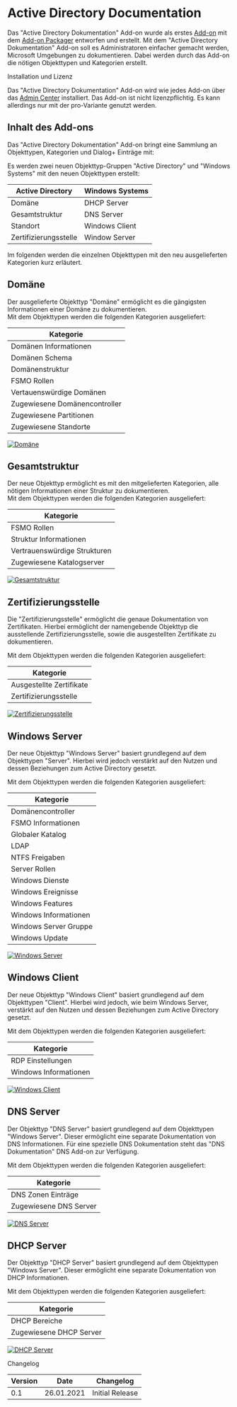 # Active Directory Documentation

Das "Active Directory Dokumentation" Add-on wurde als erstes [Add-on](./index.md) mit dem [Add-on Packager](./add-on-packager.md) entworfen und erstellt. Mit dem "Active Directory Dokumentation" Add-on soll es Administratoren einfacher gemacht werden, Microsoft Umgebungen zu dokumentieren. Dabei werden durch das Add-on die nötigen Objekttypen und Kategorien erstellt.

Installation und Lizenz

Das "Active Directory Dokumentation" Add-on wird wie jedes Add-on über das [Admin Center](../administration/admin-center.md) installiert. Das Add-on ist nicht lizenzpflichtig. Es kann allerdings nur mit der pro-Variante genutzt werden.

Inhalt des Add-ons
------------------

Das "Active Directory Dokumentation" Add-on bringt eine Sammlung an Objekttypen, Kategorien und Dialog+ Einträge mit:

Es werden zwei neuen Objekttyp-Gruppen "Active Directory" und "Windows Systems" mit den neuen Objekttypen erstellt:  

| Active Directory | Windows Systems |
| --- | --- |
| Domäne | DHCP Server |
| Gesamtstruktur | DNS Server |
| Standort | Windows Client |
| Zertifizierungsstelle | Window Server |

Im folgenden werden die einzelnen Objekttypen mit den neu ausgelieferten Kategorien kurz erläutert.

Domäne
------

Der ausgelieferte Objekttyp "Domäne" ermöglicht es die gängigsten Informationen einer Domäne zu dokumentieren.   
Mit dem Objekttypen werden die folgenden Kategorien ausgeliefert:

| Kategorie |
| --- |
| Domänen Informationen |
| Domänen Schema |
| Domänenstruktur |
| FSMO Rollen |
| Vertauenswürdige Domänen |
| Zugewiesene Domänencontroller |
| Zugewiesene Partitionen |
| Zugewiesene Standorte |

[![Domäne](../assets/images/de/i-doit-pro-add-ons/active-directory-documentation/1-add.png)](../assets/images/de/i-doit-pro-add-ons/active-directory-documentation/1-add.png)

Gesamtstruktur
--------------

Der neue Objekttyp ermöglicht es mit den mitgelieferten Kategorien, alle nötigen Informationen einer Struktur zu dokumentieren.  
Mit dem Objekttypen werden die folgenden Kategorien ausgeliefert:

| Kategorie |
| --- |
| FSMO Rollen |
| Struktur Informationen |
| Vertrauenswürdige Strukturen |
| Zugewiesene Katalogserver |

[![Gesamtstruktur](../assets/images/de/i-doit-pro-add-ons/active-directory-documentation/2-add.png)](../assets/images/de/i-doit-pro-add-ons/active-directory-documentation/2-add.png)

Zertifizierungsstelle
---------------------

Die "Zertifizierungsstelle" ermöglicht die genaue Dokumentation von Zertifikaten. Hierbei ermöglicht der namengebende Objekttyp die ausstellende Zertifizierungsstelle, sowie die ausgestellten Zertifikate zu dokumentieren.

Mit dem Objekttypen werden die folgenden Kategorien ausgeliefert:

| Kategorie |
| --- |
| Ausgestellte Zertifikate |
| Zertifizierungsstelle |

[![Zertifizierungsstelle](../assets/images/de/i-doit-pro-add-ons/active-directory-documentation/3-add.png)](../assets/images/de/i-doit-pro-add-ons/active-directory-documentation/3-add.png)

Windows Server
--------------

Der neue Objekttyp "Windows Server" basiert grundlegend auf dem Objekttypen "Server". Hierbei wird jedoch verstärkt auf den Nutzen und dessen Beziehungen zum Active Directory gesetzt.

Mit dem Objekttypen werden die folgenden Kategorien ausgeliefert:

| Kategorie |
| --- |
| Domänencontroller |
| FSMO Informationen |
| Globaler Katalog |
| LDAP |
| NTFS Freigaben |
| Server Rollen |
| Windows Dienste |
| Windows Ereignisse |
| Windows Features |
| Windows Informationen |
| Windows Server Gruppe |
| Windows Update |

[![Windows Server](../assets/images/de/i-doit-pro-add-ons/active-directory-documentation/4-add.png)](../assets/images/de/i-doit-pro-add-ons/active-directory-documentation/4-add.png)

Windows Client
--------------

Der neue Objekttyp "Windows Client" basiert grundlegend auf dem Objekttypen "Client". Hierbei wird jedoch, wie beim Windows Server, verstärkt auf den Nutzen und dessen Beziehungen zum Active Directory gesetzt.

Mit dem Objekttypen werden die folgenden Kategorien ausgeliefert:

| Kategorie |
| --- |
| RDP Einstellungen |
| Windows Informationen |

[![Windows Client](../assets/images/de/i-doit-pro-add-ons/active-directory-documentation/5-add.png)](../assets/images/de/i-doit-pro-add-ons/active-directory-documentation/5-add.png)

DNS Server
----------

Der Objekttyp "DNS Server" basiert grundlegend auf dem Objekttypen "Windows Server". Dieser ermöglicht eine separate Dokumentation von DNS Informationen. Für eine spezielle DNS Dokumentation steht das "DNS Dokumentation" DNS Add-on zur Verfügung.

Mit dem Objekttypen werden die folgenden Kategorien ausgeliefert:

| Kategorie |
| --- |
| DNS Zonen Einträge |
| Zugewiesene DNS Server |

[![DNS Server](../assets/images/de/i-doit-pro-add-ons/active-directory-documentation/6-add.png)](../assets/images/de/i-doit-pro-add-ons/active-directory-documentation/6-add.png)

DHCP Server
-----------

Der Objekttyp "DHCP Server" basiert grundlegend auf dem Objekttypen "Windows Server". Dieser ermöglicht eine separate Dokumentation von DHCP Informationen.

Mit dem Objekttypen werden die folgenden Kategorien ausgeliefert:

| Kategorie |
| --- |
| DHCP Bereiche |
| Zugewiesene DHCP Server |

[![DHCP Server](../assets/images/de/i-doit-pro-add-ons/active-directory-documentation/7-add.png)](../assets/images/de/i-doit-pro-add-ons/active-directory-documentation/7-add.png)

Changelog

| Version | Date | Changelog |
| --- | --- | --- |
| 0.1 | 26.01.2021 | Initial Release |
